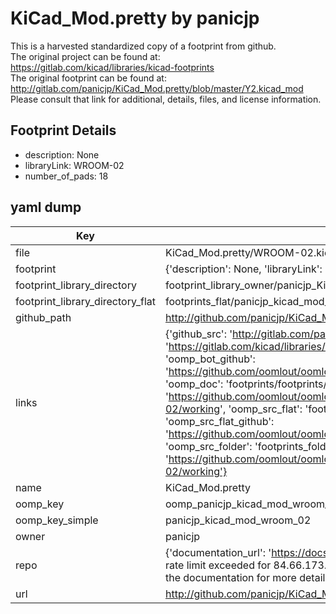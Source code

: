 # KiCad_Mod.pretty by panicjp  
This is a harvested standardized copy of a footprint from github.  
The original project can be found at:  
https://gitlab.com/kicad/libraries/kicad-footprints  
The original footprint can be found at:
http://gitlab.com/panicjp/KiCad_Mod.pretty/blob/master/Y2.kicad_mod
Please consult that link for additional, details, files, and license information.  
## Footprint Details
* description: None  
* libraryLink: WROOM-02  
* number_of_pads: 18  
## yaml dump  
| Key | Value |  
| --- | --- |  
| file | KiCad_Mod.pretty/WROOM-02.kicad_mod |  
| footprint | {'description': None, 'libraryLink': 'WROOM-02', 'number_of_pads': 18} |  
| footprint_library_directory | footprint_library_owner/panicjp_KiCad_Mod.pretty |  
| footprint_library_directory_flat | footprints_flat/panicjp_kicad_mod_wroom_02/working |  
| github_path | http://github.com/panicjp/KiCad_Mod.pretty/blob/master/WROOM-02.kicad_mod |  
| links | {'github_src': 'http://gitlab.com/panicjp/KiCad_Mod.pretty/blob/master/Y2.kicad_mod', 'github_src_repo': 'https://gitlab.com/kicad/libraries/kicad-footprints', 'oomp_bot': 'footprints/panicjp_kicad_mod_wroom_02/working', 'oomp_bot_github': 'https://github.com/oomlout/oomlout_oomp_footprint_bot/tree/main/footprints/panicjp_kicad_mod_wroom_02/working', 'oomp_doc': 'footprints/footprints/panicjp/KiCad_Mod/WROOM-02/working/', 'oomp_doc_github': 'https://github.com/oomlout/oomlout_oomp_footprint_doc/tree/main/footprints/footprints/panicjp/KiCad_Mod/WROOM-02/working', 'oomp_src_flat': 'footprints_flat/footprints_flat/panicjp_kicad_mod_wroom_02/working', 'oomp_src_flat_github': 'https://github.com/oomlout/oomlout_oomp_footprint_src/tree/main/footprints_flat/panicjp_kicad_mod_wroom_02/working', 'oomp_src_folder': 'footprints_folder/footprints_folder/panicjp/KiCad_Mod/WROOM-02/working', 'oomp_src_folder_github': 'https://github.com/oomlout/oomlout_oomp_footprint_src/tree/main/footprints_folder/panicjp/KiCad_Mod/WROOM-02/working'} |  
| name | KiCad_Mod.pretty |  
| oomp_key | oomp_panicjp_kicad_mod_wroom_02 |  
| oomp_key_simple | panicjp_kicad_mod_wroom_02 |  
| owner | panicjp |  
| repo | {'documentation_url': 'https://docs.github.com/rest/overview/resources-in-the-rest-api#rate-limiting', 'message': "API rate limit exceeded for 84.66.173.59. (But here's the good news: Authenticated requests get a higher rate limit. Check out the documentation for more details.)"} |  
| url | http://github.com/panicjp/KiCad_Mod.pretty |  

